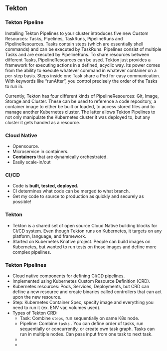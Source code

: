## Tekton

### Tekton Pipeline

Installing Tekton Pipelines to your cluster introduces five new Custom Resources: Tasks, Pipelines, TaskRuns, PipelineRuns and PipelineResources. Tasks contain steps (which are essentially shell commands) and can be executed by TaskRuns. Pipelines consist of multiple Tasks and are executed by PipelineRuns. To share resources between different Tasks, PipelineResources can be used. Tekton just provides a framework for executing actions in a defined, acyclic way. Its power comes from the ability to execute whatever command in whatever container on a per-step basis. Steps inside one Task share a Pod for easy communication. With keywords like “runAfter”, you control precisely the order of the Tasks to run in.

Currently, Tekton has four different kinds of PipelineResources: Git, Image, Storage and Cluster. These can be used to reference a code repository, a container image to either be built or loaded, to access stored files and to manage another Kubernetes cluster. The latter allows Tekton Pipelines to not only manipulate the Kubernetes cluster it was deployed to, but any cluster it gets handed as a resource.

### Cloud Native
- Opensource.
- Microservice in containers.
- **Containers** that are dynamically orchestrated.
- Easily scale-in/out

### CI/CD
- Code is **built, tested, deployed.**
- CI determines what code can be merged to what branch.
- Get my code to source to production as quickly and securely as possible!

### Tekton
- Tekton is a shared set of open source Cloud Native building blocks for CI/CD system. Even though Tekton runs on Kubernetes, it targets on any platform, language, and framework.
- Started on Kubernetes Knative project. People can build images on Kubernetes, but wanted to run tests on those images and define more complex pipelines.

### Tekton Pipelines
- Cloud native components for defining CI/CD pipelines.
- Implemented using Kubernetes Custom Resource Definition (CRD).
- Kubernetes resources: Pods, Services, Deployments, but CRD can define a new resource and create binaries called controllers that can act upon the new resource.
- Step: Kubernetes Container Spec, specify image and everything you need to run it (ex. ENV var, volumes used).
- Types of Tekton CRD:
	- Task: Combine `steps`, run sequentially on same K8s node.
	- Pipeline: Combine `tasks` . You can define order of tasks, run sequentially or concurrently, or create own task graph. Tasks can run in multiple nodes. Can pass input from one task to next task.
	- 
	- 

<!--stackedit_data:
eyJoaXN0b3J5IjpbLTMxNzQzMzA5MSwzMDU1NzU2NCwtNzczMD
kyOTE3XX0=
-->